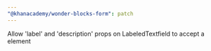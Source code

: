 ```yaml
---
"@khanacademy/wonder-blocks-form": patch
---
```


Allow 'label' and 'description' props on LabeledTextfield to accept a <I18nInlineMarkup> element
